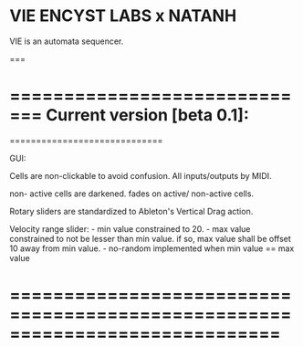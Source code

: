 VIE
ENCYST LABS x NATANH
===

VIE is an automata sequencer.

===

=============================
Current version [beta 0.1]: 
=============================
=============================

GUI: 				

Cells are non-clickable to avoid confusion. All inputs/outputs by MIDI.

non- active cells are darkened.
fades on active/ non-active cells.

Rotary sliders are standardized to Ableton's Vertical Drag action.   

Velocity range slider:
	- min value constrained to 20.
	- max value constrained to not be lesser than min value. if so, max value shall be 
	  offset 10 away from min value.
	- no-random implemented when min value == max value

=============================================================================
=============================================================================
